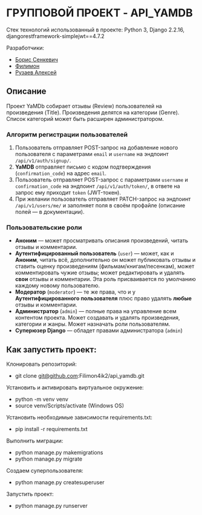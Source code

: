 # ГРУППОВОЙ ПРОЕКТ - API_YAMDB
Стек технологий использованный в проекте: Python 3, Django 2.2.16, djangorestframework-simplejwt==4.7.2

Разработчики:
- [Борис Сенкевич](https://github.com/basyna)
- [Филимон](https://github.com/Filimon4ik2)
- [Рузаев Алексей](https://github.com/RuzaevAlexei)
## Описание
Проект YaMDb собирает отзывы (Review) пользователей на произведения (Title). Произведения делятся на категории (Genre). Список категорий может быть расширен администратором.
### Алгоритм регистрации пользователей
  1. Пользователь отправляет POST-запрос на добавление нового пользователя с параметрами `email` и `username` на эндпоинт `/api/v1/auth/signup/`.
  2. **YaMDB** отправляет письмо с кодом подтверждения (`confirmation_code`) на адрес  `email`.
  3. Пользователь отправляет POST-запрос с параметрами `username` и `confirmation_code` на эндпоинт `/api/v1/auth/token/`, в ответе на запрос ему приходит `token` (JWT-токен).
  4. При желании пользователь отправляет PATCH-запрос на эндпоинт `/api/v1/users/me/` и заполняет поля в своём профайле (описание полей — в документации).

### Пользовательские роли
  - **Аноним** — может просматривать описания произведений, читать отзывы и комментарии.
  - **Аутентифицированный пользователь** (`user`) — может, как и **Аноним**, читать всё, дополнительно он может публиковать отзывы и ставить оценку произведениям (фильмам/книгам/песенкам), может комментировать чужие отзывы; может редактировать и удалять **свои** отзывы и комментарии. Эта роль присваивается по умолчанию каждому новому пользователю.
  - **Модератор** (`moderator`) — те же права, что и у **Аутентифицированного пользователя** плюс право удалять **любые** отзывы и комментарии.
  - **Администратор** (`admin`) — полные права на управление всем контентом проекта. Может создавать и удалять произведения, категории и жанры. Может назначать роли пользователям. 
  - **Суперюзер Django** — обладет правами администратора (`admin`)
## Как запустить проект:
Клонировать репозиторий:

- git clone git@github.com:Filimon4ik2/api_yamdb.git

Установить и активировать виртуальное окружение:

- python -m venv venv
- source venv/Scripts/activate (Windows OS)

Установить необходимые зависимости requirements.txt:

- pip install -r requirements.txt

Выполнить миграции:

- python manage.py makemigrations
- python manage.py migrate

Создаем суперпользователя:

- python manage.py createsuperuser

Запустить проект:

- python manage.py runserver